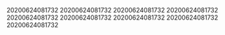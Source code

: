 20200624081732
20200624081732
20200624081732
20200624081732
20200624081732
20200624081732
20200624081732
20200624081732
20200624081732
